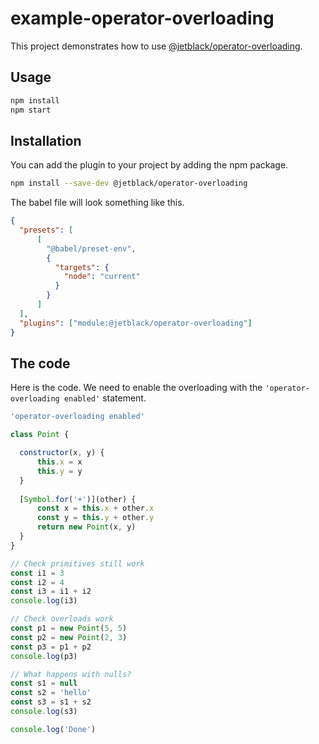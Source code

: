 # example-operator-overloading

This project demonstrates how to use [@jetblack/operator-overloading](https://github.com/rob-blackbourn/jetblack-operator-overloading).

## Usage

```bash
npm install
npm start
```

## Installation

You can add the plugin to your project by adding the npm package.

```bash
npm install --save-dev @jetblack/operator-overloading
```

The babel file will look something like this.

```json
{
  "presets": [
      [
        "@babel/preset-env",
        {
          "targets": {
            "node": "current"
          }
        }
      ]
  ],
  "plugins": ["module:@jetblack/operator-overloading"]
}
```

## The code

Here is the code. We need to enable the overloading with the `'operator-overloading enabled'`
statement.

```javascript
'operator-overloading enabled'

class Point {

  constructor(x, y) {
      this.x = x
      this.y = y
  }
  
  [Symbol.for('+')](other) {
      const x = this.x + other.x
      const y = this.y + other.y
      return new Point(x, y)
  }
}

// Check primitives still work
const i1 = 3
const i2 = 4
const i3 = i1 + i2
console.log(i3)

// Check overloads work
const p1 = new Point(5, 5)
const p2 = new Point(2, 3)
const p3 = p1 + p2
console.log(p3)

// What happens with nulls?
const s1 = null
const s2 = 'hello'
const s3 = s1 + s2
console.log(s3)

console.log('Done')
```

